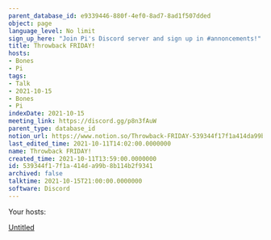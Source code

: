 ```yaml
---
parent_database_id: e9339446-880f-4ef0-8ad7-8ad1f507dded
object: page
language_level: No limit
sign_up_here: "Join Pi's Discord server and sign up in #annoncements!"
title: Throwback FRIDAY!
hosts:
- Bones
- Pi
tags:
- Talk
- 2021-10-15
- Bones
- Pi
indexDate: 2021-10-15
meeting_link: https://discord.gg/p8n3fAuW
parent_type: database_id
notion_url: https://www.notion.so/Throwback-FRIDAY-539344f17f1a414da99b8b114b2f9341
last_edited_time: 2021-10-11T14:02:00.0000000
name: Throwback FRIDAY!
created_time: 2021-10-11T13:59:00.0000000
id: 539344f1-7f1a-414d-a99b-8b114b2f9341
archived: false
talktime: 2021-10-15T21:00:00.0000000
software: Discord
---
```




Your hosts:

[Untitled](https://www.notion.so/482e61b02b9c4456b2b4fe86bb7544c6)   





